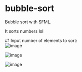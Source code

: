 # bubble-sort
Bubble sort with SFML.

It sorts numbers lol

#1 Input number of elements to sort:<br>
![image](https://user-images.githubusercontent.com/72560594/147016877-40126bd7-ae09-4f65-b1e2-b94856b63453.png)

![image](https://user-images.githubusercontent.com/72560594/147016887-a53c3397-bc7b-4ffb-acd6-4d611e5bb4ff.png)

![image](https://user-images.githubusercontent.com/72560594/147016910-ca0f4312-6f32-43f3-8e47-05f02406a0db.png)
